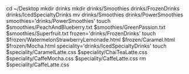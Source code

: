 cd ~/Desktop
mkdir drinks
mkdir drinks/Smoothies drinks/FrozenDrinks drinks/IcedSpecialtyDrinks
mv drinks/Smoothies drinks/PowerSmoothies
smoothies='drinks/PowerSmoothies'
touch $smoothies/PeachAndBlueberry.txt $smoothies/GreenPassion.txt $smoothies/Superfruit.txt
frozen='drinks/FrozenDrinks'
touch $frozen/WatermelonStrawberryLemonade.html $frozen/Caramel.html $frozen/Mocha.html
speciality='drinks/IcedSpecialtyDrinks'
touch $speciality/CaramelLatte.css $speciality/ChaiTeaLatte.css $speciality/CaffeMocha.css $speciality/CaffeLatte.css
rm $speciality/CaffeLatte.css
